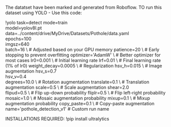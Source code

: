 The datatset have been marked and generated from Roboflow.
TO run this dataset using YOLO - Use this code:

!yolo task=detect mode=train \
    model=yolov8l.pt \
    data=../content/drive/MyDrive/Datasets/Pothole/data.yaml \
    epochs=100 \
    imgsz=640 \
    batch=16 \  # Adjusted based on your GPU memory
    patience=20 \  # Early stopping to prevent overfitting
    optimizer='AdamW' \  # Better optimizer for most cases
    lr0=0.001 \  # Initial learning rate
    lrf=0.01 \  # Final learning rate (1% of lr0)
    weight_decay=0.0005 \  # Regularization
    hsv_h=0.015 \  # Image augmentation
    hsv_s=0.7 \
    hsv_v=0.4 \
    degrees=10.0 \  # Rotation augmentation
    translate=0.1 \  # Translation augmentation
    scale=0.5 \  # Scale augmentation
    shear=2.0 \
    flipud=0.5 \  # Flip up-down probability
    fliplr=0.5 \  # Flip left-right probability
    mosaic=1.0 \  # Mosaic augmentation probability
    mixup=0.1 \  # Mixup augmentation probability
    copy_paste=0.1 \  # Copy-paste augmentation
    name='pothole_detection_v1'  # Custom run name


INSTALLATIONS REQUIRED:
!pip install ultralytics
